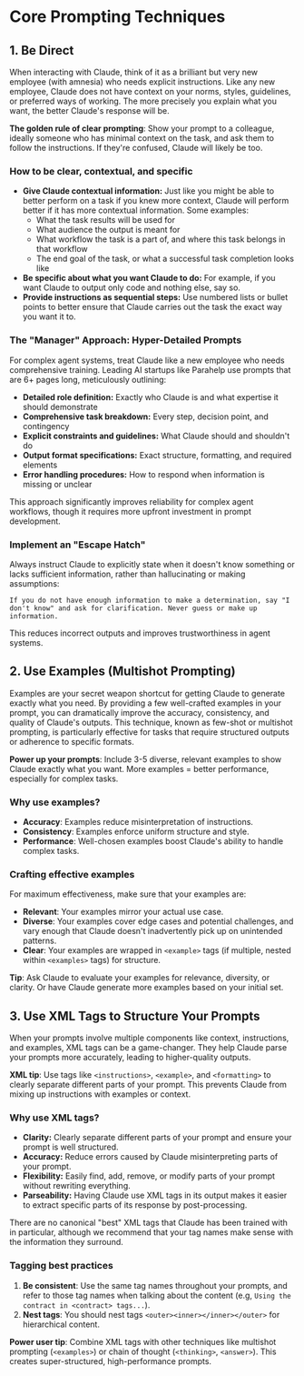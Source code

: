 # Core Prompting Techniques

## 1. Be Direct

When interacting with Claude, think of it as a brilliant but very new employee (with amnesia) who needs explicit instructions. Like any new employee, Claude does not have context on your norms, styles, guidelines, or preferred ways of working. The more precisely you explain what you want, the better Claude's response will be.

**The golden rule of clear prompting**: Show your prompt to a colleague, ideally someone who has minimal context on the task, and ask them to follow the instructions. If they're confused, Claude will likely be too.

### How to be clear, contextual, and specific

- **Give Claude contextual information:** Just like you might be able to better perform on a task if you knew more context, Claude will perform better if it has more contextual information. Some examples:
  - What the task results will be used for
  - What audience the output is meant for
  - What workflow the task is a part of, and where this task belongs in that workflow
  - The end goal of the task, or what a successful task completion looks like
- **Be specific about what you want Claude to do:** For example, if you want Claude to output only code and nothing else, say so.
- **Provide instructions as sequential steps:** Use numbered lists or bullet points to better ensure that Claude carries out the task the exact way you want it to.

### The "Manager" Approach: Hyper-Detailed Prompts

For complex agent systems, treat Claude like a new employee who needs comprehensive training. Leading AI startups like Parahelp use prompts that are 6+ pages long, meticulously outlining:

- **Detailed role definition:** Exactly who Claude is and what expertise it should demonstrate
- **Comprehensive task breakdown:** Every step, decision point, and contingency 
- **Explicit constraints and guidelines:** What Claude should and shouldn't do
- **Output format specifications:** Exact structure, formatting, and required elements
- **Error handling procedures:** How to respond when information is missing or unclear

This approach significantly improves reliability for complex agent workflows, though it requires more upfront investment in prompt development.

### Implement an "Escape Hatch"

Always instruct Claude to explicitly state when it doesn't know something or lacks sufficient information, rather than hallucinating or making assumptions:

```
If you do not have enough information to make a determination, say "I don't know" and ask for clarification. Never guess or make up information.
```

This reduces incorrect outputs and improves trustworthiness in agent systems.

## 2. Use Examples (Multishot Prompting)

Examples are your secret weapon shortcut for getting Claude to generate exactly what you need. By providing a few well-crafted examples in your prompt, you can dramatically improve the accuracy, consistency, and quality of Claude's outputs. This technique, known as few-shot or multishot prompting, is particularly effective for tasks that require structured outputs or adherence to specific formats.

**Power up your prompts**: Include 3-5 diverse, relevant examples to show Claude exactly what you want. More examples = better performance, especially for complex tasks.

### Why use examples?

- **Accuracy**: Examples reduce misinterpretation of instructions.
- **Consistency**: Examples enforce uniform structure and style.
- **Performance**: Well-chosen examples boost Claude's ability to handle complex tasks.

### Crafting effective examples

For maximum effectiveness, make sure that your examples are:

- **Relevant**: Your examples mirror your actual use case.
- **Diverse**: Your examples cover edge cases and potential challenges, and vary enough that Claude doesn't inadvertently pick up on unintended patterns.
- **Clear**: Your examples are wrapped in `<example>` tags (if multiple, nested within `<examples>` tags) for structure.

**Tip**: Ask Claude to evaluate your examples for relevance, diversity, or clarity. Or have Claude generate more examples based on your initial set.

## 3. Use XML Tags to Structure Your Prompts

When your prompts involve multiple components like context, instructions, and examples, XML tags can be a game-changer. They help Claude parse your prompts more accurately, leading to higher-quality outputs.

**XML tip**: Use tags like `<instructions>`, `<example>`, and `<formatting>` to clearly separate different parts of your prompt. This prevents Claude from mixing up instructions with examples or context.

### Why use XML tags?

- **Clarity:** Clearly separate different parts of your prompt and ensure your prompt is well structured.
- **Accuracy:** Reduce errors caused by Claude misinterpreting parts of your prompt.
- **Flexibility:** Easily find, add, remove, or modify parts of your prompt without rewriting everything.
- **Parseability:** Having Claude use XML tags in its output makes it easier to extract specific parts of its response by post-processing.

There are no canonical "best" XML tags that Claude has been trained with in particular, although we recommend that your tag names make sense with the information they surround.

### Tagging best practices

1. **Be consistent**: Use the same tag names throughout your prompts, and refer to those tag names when talking about the content (e.g, `Using the contract in <contract> tags...`).
2. **Nest tags**: You should nest tags `<outer><inner></inner></outer>` for hierarchical content.

**Power user tip**: Combine XML tags with other techniques like multishot prompting (`<examples>`) or chain of thought (`<thinking>`, `<answer>`). This creates super-structured, high-performance prompts.